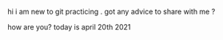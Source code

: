 hi 
i 
am 
new 
to 
git 
practicing
.
got 
any 
advice
to 
share 
with 
me
?

how are you? today is april 20th 2021